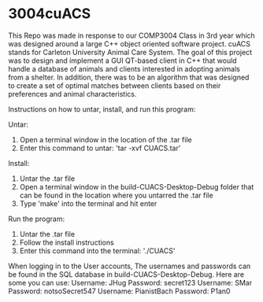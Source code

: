 # 3004cuACS

This Repo was made in response to our COMP3004 Class in 3rd year which was designed around a large C++ object oriented software project.
cuACS stands for Carleton University Animal Care System.
The goal of this project was to design and implement a GUI QT-based client in C++ that would handle a database of animals and clients interested in adopting animals from a shelter. In addition, there was to be an algorithm that was designed to create a set of optimal matches between clients based on their preferences and animal characteristics. 

Instructions on how to untar, install, and run this program:

Untar:
1. Open a terminal window in the location of the .tar file
2. Enter this command to untar: 'tar -xvf CUACS.tar'

Install:
1. Untar the .tar file
2. Open a terminal window in the build-CUACS-Desktop-Debug
folder that can be found in the location where you untarred
the .tar file
3. Type 'make' into the terminal and hit enter

Run the program:
1. Untar the .tar file
2. Follow the install instructions
3. Enter this command into the terminal: './CUACS'

When logging in to the User accounts, The usernames and passwords can be found in the SQL database in build-CUACS-Desktop-Debug.
Here are some you can use:
Username: JHug Password: secret123
Username: SMar Password: notsoSecret547
Username: PianistBach Password: P1an0
